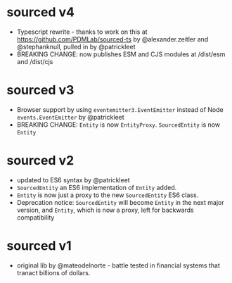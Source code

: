# sourced v4
- Typescript rewrite - thanks to work on this at https://github.com/PDMLab/sourced-ts by @alexander.zeitler and @stephanknull, pulled in by @patrickleet
- BREAKING CHANGE: now publishes ESM and CJS modules at /dist/esm and /dist/cjs

# sourced v3
- Browser support by using `eventemitter3.EventEmitter` instead of Node `events.EventEmitter` by @patrickleet
- BREAKING CHANGE: `Entity` is now `EntityProxy`. `SourcedEntity` is now `Entity`

# sourced v2
- updated to ES6 syntax by @patrickleet
- `SourcedEntity` an ES6 implementation of `Entity` added.
- `Entity` is now just a proxy to the new `SourcedEntity` ES6 class. 
- Deprecation notice: `SourcedEntity` will become `Entity` in the next major version, and `Entity`, which is now a proxy, left for backwards compatibility 

# sourced v1
- original lib by @mateodelnorte - battle tested in financial systems that tranact billions of dollars.